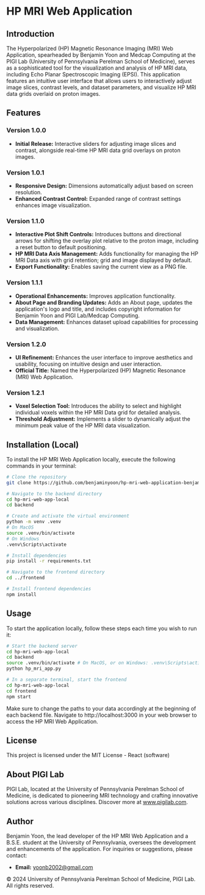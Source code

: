 # HP MRI Web Application

## Introduction
The Hyperpolarized (HP) Magnetic Resonance Imaging (MRI) Web Application, spearheaded by Benjamin Yoon and Medcap Computing at the PIGI Lab (University of Pennsylvania Perelman School of Medicine), serves as a sophisticated tool for the visualization and analysis of HP MRI data, including Echo Planar Spectroscopic Imaging (EPSI). This application features an intuitive user interface that allows users to interactively adjust image slices, contrast levels, and dataset parameters, and visualize HP MRI data grids overlaid on proton images.

## Features
### Version 1.0.0
- **Initial Release:** Interactive sliders for adjusting image slices and contrast, alongside real-time HP MRI data grid overlays on proton images.

### Version 1.0.1
- **Responsive Design:** Dimensions automatically adjust based on screen resolution.
- **Enhanced Contrast Control:** Expanded range of contrast settings enhances image visualization.

### Version 1.1.0
- **Interactive Plot Shift Controls:** Introduces buttons and directional arrows for shifting the overlay plot relative to the proton image, including a reset button to default positioning.
- **HP MRI Data Axis Management:** Adds functionality for managing the HP MRI Data axis with grid retention; grid and image displayed by default.
- **Export Functionality:** Enables saving the current view as a PNG file.

### Version 1.1.1
- **Operational Enhancements:** Improves application functionality.
- **About Page and Branding Updates:** Adds an About page, updates the application's logo and title, and includes copyright information for Benjamin Yoon and PIGI Lab/Medcap Computing.
- **Data Management:** Enhances dataset upload capabilities for processing and visualization.

### Version 1.2.0
- **UI Refinement:** Enhances the user interface to improve aesthetics and usability, focusing on intuitive design and user interaction.
- **Official Title:** Named the Hyperpolarized (HP) Magnetic Resonance (MRI) Web Application.

### Version 1.2.1
- **Voxel Selection Tool:** Introduces the ability to select and highlight individual voxels within the HP MRI Data grid for detailed analysis.
- **Threshold Adjustment:** Implements a slider to dynamically adjust the minimum peak value of the HP MRI data visualization.

## Installation (Local)
To install the HP MRI Web Application locally, execute the following commands in your terminal:

```bash
# Clone the repository
git clone https://github.com/benjaminyoon/hp-mri-web-application-benjaminyoon.git hp-mri-web-app-local

# Navigate to the backend directory
cd hp-mri-web-app-local
cd backend

# Create and activate the virtual environment
python -m venv .venv
# On MacOS
source .venv/bin/activate
# On Windows
.venv\Scripts\activate

# Install dependencies
pip install -r requirements.txt

# Navigate to the frontend directory
cd ../frontend

# Install frontend dependencies
npm install
```

## Usage
To start the application locally, follow these steps each time you wish to run it:

```bash
# Start the backend server
cd hp-mri-web-app-local
cd backend
source .venv/bin/activate # On MacOS, or on Windows: .venv\Scripts\activate
python hp_mri_app.py

# In a separate terminal, start the frontend
cd hp-mri-web-app-local
cd frontend
npm start
```

Make sure to change the paths to your data accordingly at the beginning of each backend file. Navigate to http://localhost:3000 in your web browser to access the HP MRI Web Application. 

## License
This project is licensed under the MIT License - React (software)

## About PIGI Lab
PIGI Lab, located at the University of Pennsylvania Perelman School of Medicine, is dedicated to pioneering MRI technology and crafting innovative solutions across various disciplines. Discover more at www.pigilab.com.

## Author
Benjamin Yoon, the lead developer of the HP MRI Web Application and a B.S.E. student at the University of Pennsylvania, oversees the development and enhancements of the application. For inquiries or suggestions, please contact:

- **Email:** yoonb2002@gmail.com

© 2024 University of Pennsylvania Perelman School of Medicine, PIGI Lab. All rights reserved.
